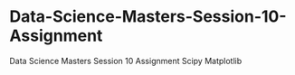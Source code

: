 # Data-Science-Masters-Session-10-Assignment
Data Science Masters Session 10 Assignment Scipy Matplotlib
